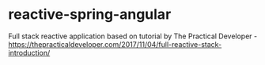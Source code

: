 # reactive-spring-angular
Full stack reactive application based on tutorial by The Practical Developer - https://thepracticaldeveloper.com/2017/11/04/full-reactive-stack-introduction/


